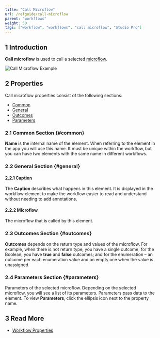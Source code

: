 ```yaml
---
title: "Call Microflow"
url: /refguide/call-microflow
parent: "workflows"
weight: 50
tags: ["workflow", "workflows", "call microflow", "Studio Pro"]
---
```


## 1 Introduction

**Call microflow** is used to call a selected [microflow](microflow). 

![Call Microflow Example](/attachments/refguide/modeling/application-logic/workflows/call-microflow/call-microflow-example.jpg)

## 2 Properties

Call microflow properties consist of the following sections:

* [Common](#common)
* [General](#general)
* [Outcomes](#outcomes)
* [Parameters](#parameters)

### 2.1 Common Section {#common}

**Name** is the internal name of the element. When referring to the element in the app you will use this name. It must be unique within the workflow, but you can have two elements with the same name in different workflows. 

### 2.2 General Section {#general}

#### 2.2.1 Caption

The **Caption** describes what happens in this element. It is displayed in the workflow element to make the workflow easier to read and understand without needing to add annotations.

#### 2.2.2 Microflow

The microflow that is called by this element.

### 2.3 Outcomes Section {#outcomes}

**Outcomes** depends on the return type and values of the microflow. For example, when there is not return type, you have a single outcome; for the Boolean, you have **true** and **false** outcomes; and for the enumeration – an outcome per each enumeration value and an empty one when the value is unassigned. 

### 2.4 Parameters Section {#parameters}

Parameters of the selected microflow. Depending on the selected microflow, you will see a list of its parameters. Parameters pass data to the element. To view **Parameters**, click the ellipsis icon next to the property name. 

## 3 Read More

* [Workflow Properties](workflow-properties)